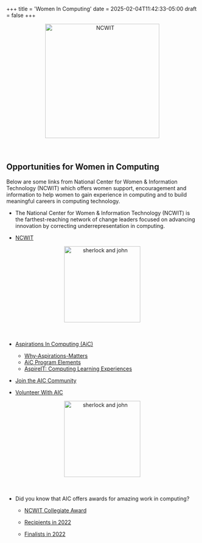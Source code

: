 +++
title = 'Women In Computing'
date = 2025-02-04T11:42:33-05:00
draft = false
+++


<!-- add a line drop -->
<center>
&#x200B;

<img src="/images/resources/ncwit_logo.png" alt="NCWIT" style="width:300px;"/>

&#x200B;
</center>

## Opportunities for Women in Computing

Below are some links from National Center for Women & Information Technology (NCWIT) which offers women support, encouragement and information to help women to gain experience in computing and to build meaningful careers in computing technology.

* The National Center for Women & Information Technology (NCWIT) is the farthest-reaching network of change leaders focused on advancing innovation by correcting underrepresentation in computing. 

* [NCWIT](https://ncwit.org/)

<!-- add a line drop -->
<center>
&#x200B;

<img src="/images/resources/ncwit_asp.png" alt="sherlock and john" style="width:200px;"/>

&#x200B;
</center>

* [Aspirations In Computing (AiC)](https://www.aspirations.org/)
    + [Why-Aspirations-Matters](https://www.aspirations.org/about-aic/why-it-matters)
    + [AiC Program Elements](https://www.aspirations.org/about-aic/program-elements)
    + [AspireIT: Computing Learning Experiences](https://www.aspirations.org/get-involved/aspireit-near-peer-computing-programs)

* [Join the AIC Community](https://www.aspirations.org/get-involved/join-the-aic-community)

* [Volunteer With AIC](https://www.aspirations.org/get-involved/volunteer-with-aic)


<!-- add a line drop -->
<center>
&#x200B;

<img src="/images/resources/ncwit_aic_award.png" alt="sherlock and john" style="width:200px;"/>

&#x200B;
</center>

<!-- ![logo](https://ncwit-aspirations-service-stage-public.s3.us-west-2.amazonaws.com/ncwit_aic_collegiateaward_logo_fullcolor_web_0.png) -->



* Did you know that AIC offers awards for amazing work in computing?

    + [NCWIT Collegiate Award](https://www.aspirations.org/award-programs/aic-collegiate-award)

    + [Recipients in 2022](https://www.aspirations.org/22CollegiateRecipients)

    + [Finalists in 2022](https://www.aspirations.org/2022-ncwit-collegiate-award-finalists-announced)

